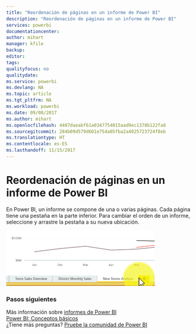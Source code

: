 ```yaml
---
title: "Reordenación de páginas en un informe de Power BI"
description: "Reordenación de páginas en un informe de Power BI"
services: powerbi
documentationcenter: 
author: mihart
manager: kfile
backup: 
editor: 
tags: 
qualityfocus: no
qualitydate: 
ms.service: powerbi
ms.devlang: NA
ms.topic: article
ms.tgt_pltfrm: NA
ms.workload: powerbi
ms.date: 09/08/2017
ms.author: mihart
ms.openlocfilehash: 4407daeabf61a0347754015aad9ec1378b122fa8
ms.sourcegitcommit: 284b09d579d601e754a05fba2a4025723724f8eb
ms.translationtype: HT
ms.contentlocale: es-ES
ms.lasthandoff: 11/15/2017
---
```

# <a name="reorder-pages-in-a-report-in-power-bi"></a>Reordenación de páginas en un informe de Power BI
En Power BI, un informe se compone de una o varias páginas.  Cada página tiene una pestaña en la parte inferior.  Para cambiar el orden de un informe, seleccione y arrastre la pestaña a su nueva ubicación.

![](media/service-report-reorder-pages/reorder.gif)

### <a name="next-steps"></a>Pasos siguientes
Más información sobre [informes de Power BI](service-reports.md)  
[Power BI: Conceptos básicos](service-basic-concepts.md)  
¿Tiene más preguntas? [Pruebe la comunidad de Power BI](http://community.powerbi.com/)

